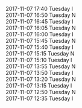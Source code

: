 2017-11-07 17:40 Tuesday  I  
2017-11-07 16:50 Tuesday  N  
2017-11-07 16:45 Tuesday  I  
2017-11-07 16:05 Tuesday  N  
2017-11-07 16:00 Tuesday  I  
2017-11-07 15:45 Tuesday  N  
2017-11-07 15:40 Tuesday  I  
2017-11-07 15:15 Tuesday  N  
2017-11-07 15:10 Tuesday  I  
2017-11-07 13:55 Tuesday  N  
2017-11-07 13:50 Tuesday  I  
2017-11-07 13:20 Tuesday  N  
2017-11-07 13:15 Tuesday  I  
2017-11-07 12:50 Tuesday  N  
2017-11-07 12:35 Tuesday  I  
